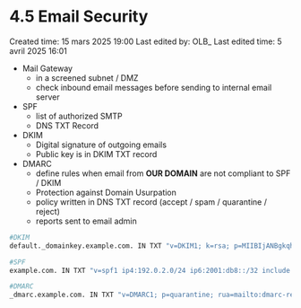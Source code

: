 # 4.5 Email Security

Created time: 15 mars 2025 19:00
Last edited by: OLB_
Last edited time: 5 avril 2025 16:01

- Mail Gateway
    - in a screened subnet / DMZ
    - check inbound email messages before sending to internal email server
- SPF
    - list of authorized SMTP
    - DNS TXT Record
- DKIM
    - Digital signature of outgoing emails
    - Public key is in DKIM TXT record
- DMARC
    - define rules when email from **OUR DOMAIN** are not compliant to SPF / DKIM
    - Protection against Domain Usurpation
    - policy written in DNS TXT record (accept / spam / quarantine / reject)
    - reports sent to email admin

```bash
#DKIM
default._domainkey.example.com. IN TXT "v=DKIM1; k=rsa; p=MIIBIjANBgkqhkiG9w0BAQEFAAOCAQ8AMIIBCgKCAQEAuJdZ...<rest of the public key>...IDAQAB"

#SPF
example.com. IN TXT "v=spf1 ip4:192.0.2.0/24 ip6:2001:db8::/32 include:_spf.google.com ~all"

#DMARC
_dmarc.example.com. IN TXT "v=DMARC1; p=quarantine; rua=mailto:dmarc-reports@example.com; ruf=mailto:dmarc-forensic@example.com; pct=100"

```